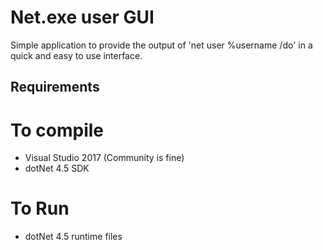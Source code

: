 <div align = "center">

</div>

# Net.exe user GUI

Simple application to provide the output of 'net user %username /do' in a quick and easy to use interface.


## Requirements 

# To compile

* Visual Studio 2017 (Community is fine)
* dotNet 4.5 SDK

# To Run

* dotNet 4.5 runtime files
